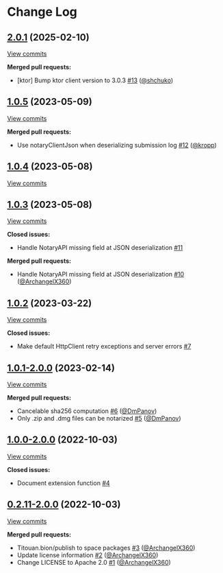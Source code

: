 # Change Log

## [2.0.1](https://github.com/JetBrains/apple-notary-api-kotlin-client/tree/2.0.1) (2025-02-10)
[View commits](https://github.com/JetBrains/apple-notary-api-kotlin-client/compare/1.0.5...2.0.1)

**Merged pull requests:**

- \[ktor\] Bump ktor client version to 3.0.3  [\#13](https://github.com/JetBrains/apple-notary-api-kotlin-client/pull/13) ([@shchuko](https://github.com/shchuko))

## [1.0.5](https://github.com/JetBrains/apple-notary-api-kotlin-client/tree/1.0.5) (2023-05-09)
[View commits](https://github.com/JetBrains/apple-notary-api-kotlin-client/compare/1.0.4...1.0.5)

**Merged pull requests:**

- Use notaryClientJson when deserializing submission log [\#12](https://github.com/JetBrains/apple-notary-api-kotlin-client/pull/12) ([@kropp](https://github.com/kropp))

## [1.0.4](https://github.com/JetBrains/apple-notary-api-kotlin-client/tree/1.0.4) (2023-05-08)
[View commits](https://github.com/JetBrains/apple-notary-api-kotlin-client/compare/1.0.3...1.0.4)


## [1.0.3](https://github.com/JetBrains/apple-notary-api-kotlin-client/tree/1.0.3) (2023-05-08)
[View commits](https://github.com/JetBrains/apple-notary-api-kotlin-client/compare/1.0.2...1.0.3)

**Closed issues:**

- Handle NotaryAPI missing field at JSON deserialization [\#11](https://github.com/JetBrains/apple-notary-api-kotlin-client/issues/11)

**Merged pull requests:**

- Handle NotaryAPI missing field at JSON deserialization [\#10](https://github.com/JetBrains/apple-notary-api-kotlin-client/pull/10) ([@ArchangelX360](https://github.com/ArchangelX360))

## [1.0.2](https://github.com/JetBrains/apple-notary-api-kotlin-client/tree/1.0.2) (2023-03-22)
[View commits](https://github.com/JetBrains/apple-notary-api-kotlin-client/compare/1.0.1-2.0.0...1.0.2)

**Closed issues:**

- Make default HttpClient retry exceptions and server errors [\#7](https://github.com/JetBrains/apple-notary-api-kotlin-client/issues/7)

## [1.0.1\-2.0.0](https://github.com/JetBrains/apple-notary-api-kotlin-client/tree/1.0.1-2.0.0) (2023-02-14)
[View commits](https://github.com/JetBrains/apple-notary-api-kotlin-client/compare/1.0.0-2.0.0...1.0.1-2.0.0)

**Merged pull requests:**

- Cancelable sha256 computation [\#6](https://github.com/JetBrains/apple-notary-api-kotlin-client/pull/6) ([@DmPanov](https://github.com/DmPanov))
- Only .zip and .dmg files can be notarized [\#5](https://github.com/JetBrains/apple-notary-api-kotlin-client/pull/5) ([@DmPanov](https://github.com/DmPanov))

## [1.0.0\-2.0.0](https://github.com/JetBrains/apple-notary-api-kotlin-client/tree/1.0.0-2.0.0) (2022-10-03)
[View commits](https://github.com/JetBrains/apple-notary-api-kotlin-client/compare/0.2.11-2.0.0...1.0.0-2.0.0)

**Closed issues:**

- Document extension function [\#4](https://github.com/JetBrains/apple-notary-api-kotlin-client/issues/4)

## [0.2.11\-2.0.0](https://github.com/JetBrains/apple-notary-api-kotlin-client/tree/0.2.11-2.0.0) (2022-10-03)
[View commits](https://github.com/JetBrains/apple-notary-api-kotlin-client/compare/4ac92101e816cf8d56292148167818baafac78e6...0.2.11-2.0.0)

**Merged pull requests:**

- Titouan.bion/publish to space packages [\#3](https://github.com/JetBrains/apple-notary-api-kotlin-client/pull/3) ([@ArchangelX360](https://github.com/ArchangelX360))
- Update license information [\#2](https://github.com/JetBrains/apple-notary-api-kotlin-client/pull/2) ([@ArchangelX360](https://github.com/ArchangelX360))
- Change LICENSE to Apache 2.0 [\#1](https://github.com/JetBrains/apple-notary-api-kotlin-client/pull/1) ([@ArchangelX360](https://github.com/ArchangelX360))
